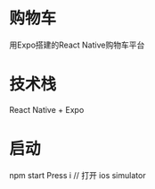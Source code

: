 # 购物车
用Expo搭建的React Native购物车平台

# 技术栈
React Native + Expo

# 启动
npm start
Press i // 打开 ios simulator

           